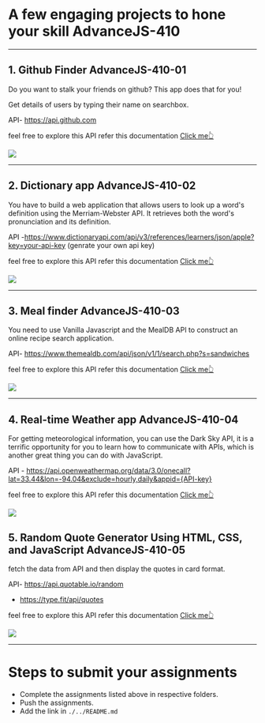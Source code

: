 # A few engaging projects to hone your skill AdvanceJS-410

<hr>

## 1. Github Finder AdvanceJS-410-01

Do you want to stalk your friends on github? This app does that for you!

Get details of users by typing their name on searchbox.

API- https://api.github.com

feel free to explore this API refer this documentation [Click me👆](https://docs.github.com/en/developers/overview/about-githubs-apis)

![](./image/github_finder.png)

<hr>

## 2. Dictionary app AdvanceJS-410-02

You have to build a web application that allows users to look up a word's definition using the Merriam-Webster API. It retrieves both the word's pronunciation and its definition.

API -https://www.dictionaryapi.com/api/v3/references/learners/json/apple?key=your-api-key (genrate your own api key)

feel free to explore this API refer this documentation [Click me👆](https://www.dictionaryapi.com/products/api-learners-dictionary)

![](./image/dictionary.png)

<hr>

## 3. Meal finder AdvanceJS-410-03

You need to use Vanilla Javascript and the MealDB API to construct an online recipe search application.

API- https://www.themealdb.com/api/json/v1/1/search.php?s=sandwiches

feel free to explore this API refer this documentation [Click me👆](https://www.themealdb.com/api.php)

![](./image/meal-finder.png)

<hr>

## 4. Real-time Weather app AdvanceJS-410-04

For getting meteorological information, you can use the Dark Sky API, it is a terrific opportunity for you to learn how to communicate with APIs, which is another great thing you can do with JavaScript. 

API - https://api.openweathermap.org/data/3.0/onecall?lat=33.44&lon=-94.04&exclude=hourly,daily&appid={API-key}

feel free to explore this API refer this documentation [Click me👆](https://openweathermap.org/api/one-call-3)

![](./image/weather.jpg)

## 5. Random Quote Generator Using HTML, CSS, and JavaScript AdvanceJS-410-05

fetch the data from API and then display the quotes in card format.

API- https://api.quotable.io/random 

- https://type.fit/api/quotes
  
 feel free to explore this API refer this documentation [Click me👆](https://github.com/lukePeavey/quotable)
 
![](./image/quote.png)



<hr>

# Steps to submit your assignments

- Complete the assignments listed above in respective folders.
- Push the assignments.
- Add the link in ```./../README.md``` 


